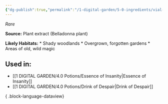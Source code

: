 ```yaml
---
{"dg-publish":true,"permalink":"/1-digital-garden/5-0-ingredients/vial-of-belladonna-essence/","tags":["ingredient","rare"]}
---
```


*Rare*

**Source:** Plant extract (Belladonna plant)

**Likely Habitats:** * Shady woodlands * Overgrown, forgotten gardens * Areas of old, wild magic

## Used in:

- [[1 DIGITAL GARDEN/4.0 Potions/Essence of Insanity\|Essence of Insanity]]
- [[1 DIGITAL GARDEN/4.0 Potions/Drink of Despair\|Drink of Despair]]

{ .block-language-dataview}

